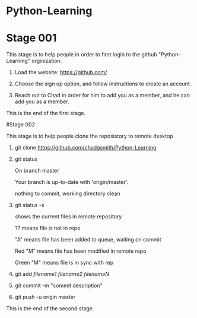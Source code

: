 # Python-Learning
# Stage 001

This stage is to help people in order to first login to the github "Python-Learning" orginization. 

1) Load the website: 
https://github.com/

2) Choose the sign up option, and follow instructions to create an account.

3) Reach out to Chad in order for him to add you as a member, and he can add you as a member.



This is the end of the first stage. 

#Stage 002

This stage is to help people clone the reposistory to remote desktop

1) git clone https://github.com/chadgsmith/Python-Learning

2) git status

	On branch master

	Your branch is up-to-date with 'origin/master'.

	nothing to commit, working directory clean

3) git status -s

	shows the current files in remote repository

	?? means file is not in repo

	"A" means file has been added to queue, waiting on commit

	Red "M" means file has been modified in remote repo

	Green "M" means file is in sync with rep

4) git add *filename1* *filename2* *filenameN*

5) git commit -m "commit description"

6) git push -u origin master

This is the end of the second stage.
